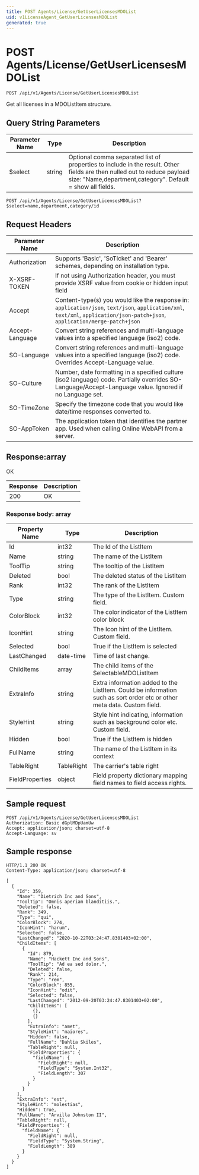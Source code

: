 ```yaml
---
title: POST Agents/License/GetUserLicensesMDOList
uid: v1LicenseAgent_GetUserLicensesMDOList
generated: true
---
```


# POST Agents/License/GetUserLicensesMDOList

```http
POST /api/v1/Agents/License/GetUserLicensesMDOList
```

Get all licenses in a MDOListItem structure.







## Query String Parameters

| Parameter Name | Type |  Description |
|----------------|------|--------------|
| $select | string |  Optional comma separated list of properties to include in the result. Other fields are then nulled out to reduce payload size: "Name,department,category". Default = show all fields. |

```http
POST /api/v1/Agents/License/GetUserLicensesMDOList?$select=name,department,category/id
```


## Request Headers

| Parameter Name | Description |
|----------------|-------------|
| Authorization  | Supports 'Basic', 'SoTicket' and 'Bearer' schemes, depending on installation type. |
| X-XSRF-TOKEN   | If not using Authorization header, you must provide XSRF value from cookie or hidden input field |
| Accept         | Content-type(s) you would like the response in: `application/json`, `text/json`, `application/xml`, `text/xml`, `application/json-patch+json`, `application/merge-patch+json` |
| Accept-Language | Convert string references and multi-language values into a specified language (iso2) code. |
| SO-Language | Convert string references and multi-language values into a specified language (iso2) code. Overrides Accept-Language value. |
| SO-Culture | Number, date formatting in a specified culture (iso2 language) code. Partially overrides SO-Language/Accept-Language value. Ignored if no Language set. |
| SO-TimeZone | Specify the timezone code that you would like date/time responses converted to. |
| SO-AppToken | The application token that identifies the partner app. Used when calling Online WebAPI from a server. |


## Response:array

OK

| Response | Description |
|----------------|-------------|
| 200 | OK |

### Response body: array

| Property Name | Type |  Description |
|----------------|------|--------------|
| Id | int32 | The Id of the ListItem |
| Name | string | The name of the ListItem |
| ToolTip | string | The tooltip of the ListItem |
| Deleted | bool | The deleted status of the ListItem |
| Rank | int32 | The rank of the ListItem |
| Type | string | The type of the ListItem. Custom field. |
| ColorBlock | int32 | The color indicator of the ListItem color block |
| IconHint | string | The Icon hint of the ListItem. Custom field. |
| Selected | bool | True if the ListItem is selected |
| LastChanged | date-time | Time of last change. |
| ChildItems | array | The child items of the SelectableMDOListItem |
| ExtraInfo | string | Extra information added to the ListItem. Could be information such as sort order etc or other meta data. Custom field. |
| StyleHint | string | Style hint indicating, information such as background color etc. Custom field. |
| Hidden | bool | True if the ListItem is hidden |
| FullName | string | The name of the ListItem in its context |
| TableRight | TableRight | The carrier's table right |
| FieldProperties | object | Field property dictionary mapping field names to field access rights. |

## Sample request

```http!
POST /api/v1/Agents/License/GetUserLicensesMDOList
Authorization: Basic dGplMDpUamUw
Accept: application/json; charset=utf-8
Accept-Language: sv
```

## Sample response

```http_
HTTP/1.1 200 OK
Content-Type: application/json; charset=utf-8

[
  {
    "Id": 359,
    "Name": "Dietrich Inc and Sons",
    "ToolTip": "Omnis aperiam blanditiis.",
    "Deleted": false,
    "Rank": 349,
    "Type": "qui",
    "ColorBlock": 274,
    "IconHint": "harum",
    "Selected": false,
    "LastChanged": "2020-10-22T03:24:47.8301403+02:00",
    "ChildItems": [
      {
        "Id": 879,
        "Name": "Hackett Inc and Sons",
        "ToolTip": "Ad ea sed dolor.",
        "Deleted": false,
        "Rank": 214,
        "Type": "rem",
        "ColorBlock": 855,
        "IconHint": "odit",
        "Selected": false,
        "LastChanged": "2012-09-20T03:24:47.8301403+02:00",
        "ChildItems": [
          {},
          {}
        ],
        "ExtraInfo": "amet",
        "StyleHint": "maiores",
        "Hidden": false,
        "FullName": "Dahlia Skiles",
        "TableRight": null,
        "FieldProperties": {
          "fieldName": {
            "FieldRight": null,
            "FieldType": "System.Int32",
            "FieldLength": 307
          }
        }
      }
    ],
    "ExtraInfo": "est",
    "StyleHint": "molestias",
    "Hidden": true,
    "FullName": "Arvilla Johnston II",
    "TableRight": null,
    "FieldProperties": {
      "fieldName": {
        "FieldRight": null,
        "FieldType": "System.String",
        "FieldLength": 389
      }
    }
  }
]
```